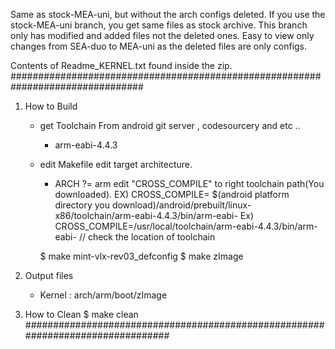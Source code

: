 Same as stock-MEA-uni, but without the arch configs deleted. If you use the stock-MEA-uni branch, you get same files as stock archive. This branch only has modified and added files not the deleted ones. Easy to view only changes from SEA-duo to MEA-uni as the deleted files are only configs.
 

Contents of Readme_KERNEL.txt found inside the zip.
################################################################################

1. How to Build
	- get Toolchain
		From android git server , codesourcery and etc ..
		 - arm-eabi-4.4.3
		
	- edit Makefile
		edit target architecture.
		 - ARCH ?= arm
		edit "CROSS_COMPILE" to right toolchain path(You downloaded).
		  EX)  CROSS_COMPILE= $(android platform directory you download)/android/prebuilt/linux-x86/toolchain/arm-eabi-4.4.3/bin/arm-eabi-
      Ex)  CROSS_COMPILE=/usr/local/toolchain/arm-eabi-4.4.3/bin/arm-eabi-          // check the location of toolchain
  	
		$ make mint-vlx-rev03_defconfig
		$ make zImage

2. Output files
	- Kernel : arch/arm/boot/zImage

3. How to Clean	
		$ make clean
################################################################################
